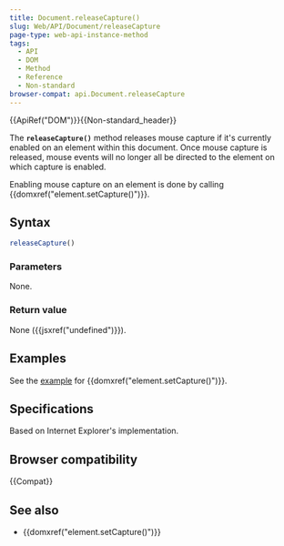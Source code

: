 ```yaml
---
title: Document.releaseCapture()
slug: Web/API/Document/releaseCapture
page-type: web-api-instance-method
tags:
  - API
  - DOM
  - Method
  - Reference
  - Non-standard
browser-compat: api.Document.releaseCapture
---
```


{{ApiRef("DOM")}}{{Non-standard_header}}

The **`releaseCapture()`** method releases mouse capture if
it's currently enabled on an element within this document.
Once mouse capture is released, mouse events will no longer all be directed to the element on which capture is enabled.

Enabling mouse capture on an element is done by calling {{domxref("element.setCapture()")}}.

## Syntax

```js
releaseCapture()
```

### Parameters

None.

### Return value

None ({{jsxref("undefined")}}).

## Examples

See the [example](/en-US/docs/Web/API/Element/setCapture#example) for
{{domxref("element.setCapture()")}}.

## Specifications

Based on Internet Explorer's implementation.

## Browser compatibility

{{Compat}}

## See also

- {{domxref("element.setCapture()")}}
